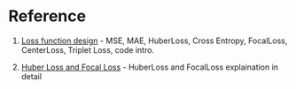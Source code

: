 # Reference

1. [Loss function design](https://medium.com/@CinnamonAITaiwan/cnn%E6%A8%A1%E5%9E%8B-%E6%90%8D%E5%A4%B1%E5%87%BD%E6%95%B8-loss-function-647e13956c50) - MSE, MAE, HuberLoss, Cross Entropy, FocalLoss, CenterLoss, Triplet Loss, code intro.

2. [Huber Loss and Focal Loss](https://chih-sheng-huang821.medium.com/%E6%A9%9F%E5%99%A8-%E6%B7%B1%E5%BA%A6%E5%AD%B8%E7%BF%92-%E6%90%8D%E5%A4%B1%E5%87%BD%E6%95%B8-loss-function-huber-loss%E5%92%8C-focal-loss-bb757494f85e) - HuberLoss and FocalLoss explaination in detail
